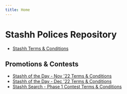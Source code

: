 ```yaml
---
title: Home
---
```


# Stashh Polices Repository

- [Stashh Terms & Conditions](./terms.md)

## Promotions & Contests

- [Stashh of the Day - Nov '22 Terms & Conditions](./stashh-of-the-day-nov-22.md)
- [Stashh of the Day - Dec '22 Terms & Conditions](./stashh-of-the-day-dec-22.md)
- [Stashh Search - Phase 1 Contest Terms & Conditions](./stashh-search-phase-1-contest.md)

